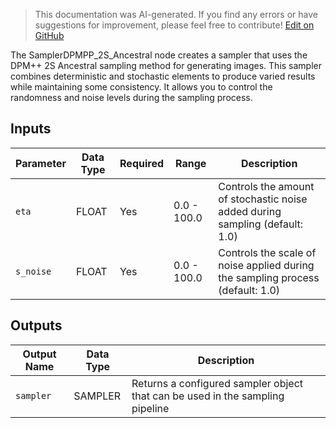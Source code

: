 > This documentation was AI-generated. If you find any errors or have suggestions for improvement, please feel free to contribute! [Edit on GitHub](https://github.com/Comfy-Org/embedded-docs/blob/main/comfyui_embedded_docs/docs/SamplerDPMPP_2S_Ancestral/en.md)

The SamplerDPMPP_2S_Ancestral node creates a sampler that uses the DPM++ 2S Ancestral sampling method for generating images. This sampler combines deterministic and stochastic elements to produce varied results while maintaining some consistency. It allows you to control the randomness and noise levels during the sampling process.

## Inputs

| Parameter | Data Type | Required | Range | Description |
|-----------|-----------|----------|-------|-------------|
| `eta` | FLOAT | Yes | 0.0 - 100.0 | Controls the amount of stochastic noise added during sampling (default: 1.0) |
| `s_noise` | FLOAT | Yes | 0.0 - 100.0 | Controls the scale of noise applied during the sampling process (default: 1.0) |

## Outputs

| Output Name | Data Type | Description |
|-------------|-----------|-------------|
| `sampler` | SAMPLER | Returns a configured sampler object that can be used in the sampling pipeline |
